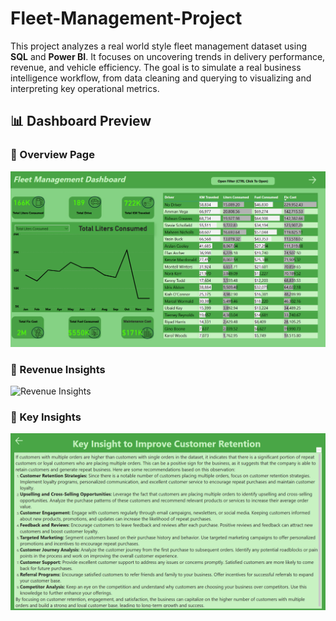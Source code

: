 # Fleet-Management-Project

This project analyzes a real world style fleet management dataset using **SQL** and **Power BI**. It focuses on uncovering trends in delivery performance, revenue, and vehicle efficiency. The goal is to simulate a real business intelligence workflow, from data cleaning and querying to visualizing and interpreting key operational metrics.

## 📊 Dashboard Preview

### 📌 Overview Page
![Overview Dashboard](screenshots/DriverDashboard.png)

### 📌 Revenue Insights
![Revenue Insights](screenshots/RevenueInsights.png)

### 📌 Key Insights
![Customer Retention](screenshots/KeyInsights.png)

